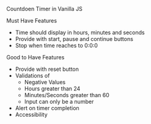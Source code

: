 Countdoen Timer in Vanilla JS

Must Have Features

* Time should display in hours, minutes and seconds
* Provide with start, pause and continue buttons
* Stop when time reaches to 0:0:0

Good to Have Features

* Provide with reset button
* Validations of
    - Negative Values
    - Hours greater than 24
    - Minutes/Seconds greater than 60
    - Input can only be a number
* Alert on timer completion
* Accessibility